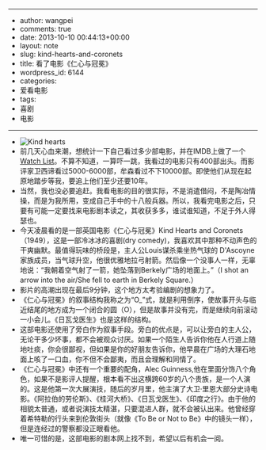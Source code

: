 - --
- author: wangpei
- comments: true
- date: 2013-10-10 00:44:13+00:00
- layout: note
- slug: kind-hearts-and-coronets
- title: 看了电影《仁心与冠冕》
- wordpress_id: 6144
- categories:
- 爱看电影
- tags:
- 喜剧
- 电影
- --
- ![Kind hearts](http://www.baibanbao.net/wp-content/uploads/2013/10/kind-hearts.jpg)
- 前几天心血来潮，想统计一下自己看过多少部电影，并在IMDB上做了一个[Watch List](http://www.imdb.com/user/ur7551850/watchlist)。不算不知道，一算吓一跳，我看过的电影只有400部出头。而影评家卫西谛看过5000-6000部，牟森看过不下10000部。即使他们从现在起原地踏步等我，要追上他们至少还要10年。
- 当然，我也没必要追赶。我看电影的目的很实际，不是消遣借闷，不是陶冶情操，而是为我所用，变成自己手中的十八般兵器。所以，我看完电影之后，只要有可能一定要找来电影剧本读之，其收获多多，谁试谁知道，不足于外人得瑟也。
- 今天凌晨看的是一部英国电影《仁心与冠冕》Kind Hearts and Coronets（1949），这是一部冷冰冰的喜剧(dry comedy)，我喜欢其中那种不动声色的干爽幽默。最值得玩味的桥段是，主人公Louis谋杀乘坐热气球的 D'Ascoyne家族成员，当气球升空，他很优雅地拉弓射箭。然后像一个没事人一样，无辜地说：“我朝着空气射了一箭，她坠落到Berkely广场的地面上。”（I shot an arrow into the air/She fell to earth in Berkely Square.）
- 影片的高潮出现在最后9分钟，这个地方太考验编剧的想象力了。
- 《仁心与冠冕》的叙事结构我称之为“O_”式，就是利用倒序，使故事开头与临近结尾的地方成为一个闭合的圆（O），但是故事并没有完，而是继续向前滚动一小会儿。《日瓦戈医生》也是这样的结构。
- 这部电影还使用了旁白作为叙事手段。旁白的优点是，可以让旁白的主人公，无论干多少坏事，都不会被观众讨厌。如果一个陌生人告诉你他在人行道上随地吐痰，你会很鄙视，但如果是你的好朋友告诉你，他早晨在广场的大理石地面上咳了一口血，你不但不会鄙夷，而且会理解和同情了。
- 《仁心与冠冕》中还有一个重要的配角，Alec Guinness,他在里面分饰八个角色，如果不是影评人提醒，根本看不出这横跨60岁的八个贵族，是一个人演的。这是他第一次大展演技，随后的岁月里，他主演了大卫·里恩大部分史诗电影。《阿拉伯的劳伦斯》、《桂河大桥》、《日瓦戈医生》、《印度之行》。由于他的相貌太普通，或者说演技太精湛，只要混进人群，就不会被认出来。他曾经穿着希特勒的行头来到伦敦街头（就像《To Be or Not to Be》中的镜头一样），但是连经过的警察都没正眼看他。
- 唯一可惜的是，这部电影的剧本网上找不到，希望以后有机会一阅。
